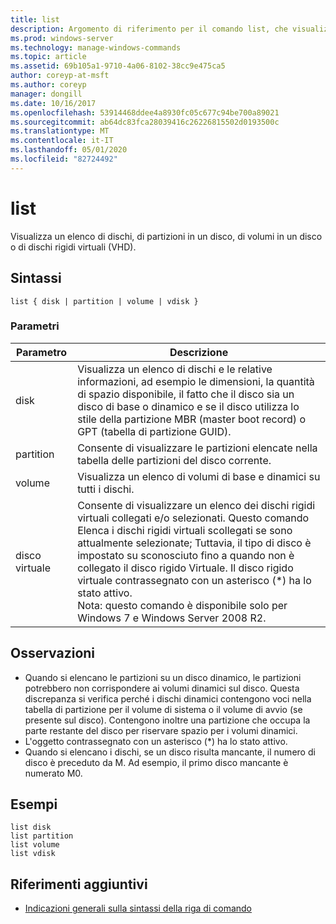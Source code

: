 ```yaml
---
title: list
description: Argomento di riferimento per il comando list, che visualizza un elenco di dischi, di partizioni in un disco, di volumi in un disco o di dischi rigidi virtuali (VHD).
ms.prod: windows-server
ms.technology: manage-windows-commands
ms.topic: article
ms.assetid: 69b105a1-9710-4a06-8102-38cc9e475ca5
author: coreyp-at-msft
ms.author: coreyp
manager: dongill
ms.date: 10/16/2017
ms.openlocfilehash: 53914468ddee4a8930fc05c677c94be700a89021
ms.sourcegitcommit: ab64dc83fca28039416c26226815502d0193500c
ms.translationtype: MT
ms.contentlocale: it-IT
ms.lasthandoff: 05/01/2020
ms.locfileid: "82724492"
---
```

# <a name="list"></a>list

Visualizza un elenco di dischi, di partizioni in un disco, di volumi in un disco o di dischi rigidi virtuali (VHD).

## <a name="syntax"></a>Sintassi

```
list { disk | partition | volume | vdisk }
```

### <a name="parameters"></a>Parametri

|Parametro|Descrizione|
|---------|-----------|
|disk|Visualizza un elenco di dischi e le relative informazioni, ad esempio le dimensioni, la quantità di spazio disponibile, il fatto che il disco sia un disco di base o dinamico e se il disco utilizza lo stile della partizione MBR (master boot record) o GPT (tabella di partizione GUID).|
|partition|Consente di visualizzare le partizioni elencate nella tabella delle partizioni del disco corrente.|
|volume|Visualizza un elenco di volumi di base e dinamici su tutti i dischi.|
|disco virtuale|Consente di visualizzare un elenco dei dischi rigidi virtuali collegati e/o selezionati. Questo comando Elenca i dischi rigidi virtuali scollegati se sono attualmente selezionate; Tuttavia, il tipo di disco è impostato su sconosciuto fino a quando non è collegato il disco rigido Virtuale. Il disco rigido virtuale contrassegnato con un asterisco (*) ha lo stato attivo.</br>Nota: questo comando è disponibile solo per Windows 7 e Windows Server 2008 R2.|

## <a name="remarks"></a>Osservazioni

-   Quando si elencano le partizioni su un disco dinamico, le partizioni potrebbero non corrispondere ai volumi dinamici sul disco. Questa discrepanza si verifica perché i dischi dinamici contengono voci nella tabella di partizione per il volume di sistema o il volume di avvio (se presente sul disco). Contengono inoltre una partizione che occupa la parte restante del disco per riservare spazio per i volumi dinamici.
-   L'oggetto contrassegnato con un asterisco (*) ha lo stato attivo.
-   Quando si elencano i dischi, se un disco risulta mancante, il numero di disco è preceduto da M. Ad esempio, il primo disco mancante è numerato M0.

## <a name="examples"></a>Esempi

```
list disk
list partition
list volume
list vdisk
```

## <a name="additional-references"></a>Riferimenti aggiuntivi

- [Indicazioni generali sulla sintassi della riga di comando](command-line-syntax-key.md)

